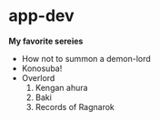 # app-dev
**My favorite sereies**
- How not to summon a demon-lord
- Konosuba!
- Overlord
  1. Kengan ahura
  2. Baki
  3. Records of Ragnarok
